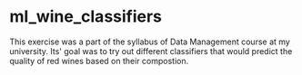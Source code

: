 # ml_wine_classifiers
This exercise was a part of the syllabus of Data Management course at my university. Its' goal was to try out different classifiers that would predict the quality of red wines based on their compostion. 
